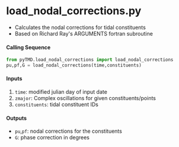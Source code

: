 load_nodal_corrections.py
=========================

- Calculates the nodal corrections for tidal constituents
- Based on Richard Ray's ARGUMENTS fortran subroutine

#### Calling Sequence
```python
from pyTMD.load_nodal_corrections import load_nodal_corrections
pu,pf,G = load_nodal_corrections(time,constituents)
```

#### Inputs
1. `time`: modified julian day of input date
2. `zmajor`: Complex oscillations for given constituents/points
3. `constituents`: tidal constituent IDs

#### Outputs
-  `pu`,`pf`: nodal corrections for the constituents
- `G`: phase correction in degrees
